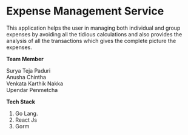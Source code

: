 # Expense Management Service
This application helps the user in managing both individual and group expenses by avoiding all the tidious calculations and also provides the analysis of all the transactions which gives the complete picture the expenses.

**Team Member**

Surya Teja Paduri     
Anusha Chintha    
Venkata Karthik Nakka     
Upendar Penmetcha   

**Tech Stack**

1. Go Lang.   
2. React Js
3. Gorm
